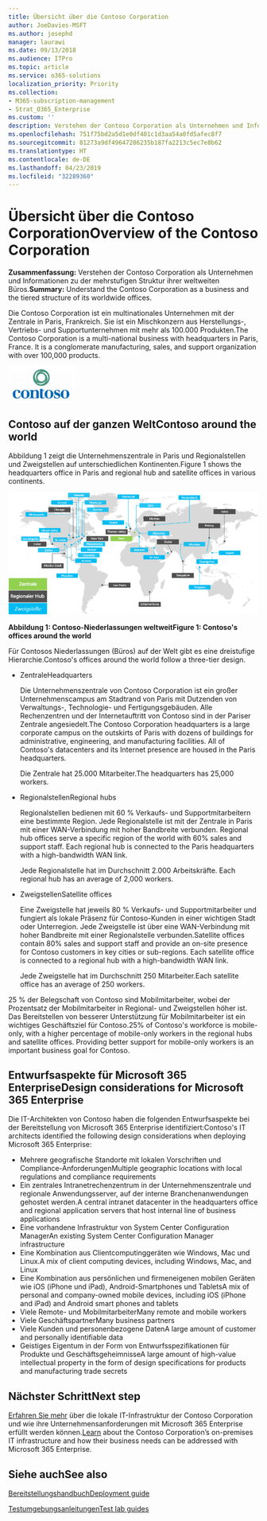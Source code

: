 ```yaml
---
title: Übersicht über die Contoso Corporation
author: JoeDavies-MSFT
ms.author: josephd
manager: laurawi
ms.date: 09/13/2018
ms.audience: ITPro
ms.topic: article
ms.service: o365-solutions
localization_priority: Priority
ms.collection:
- M365-subscription-management
- Strat_O365_Enterprise
ms.custom: ''
description: Verstehen der Contoso Corporation als Unternehmen und Informationen zu der mehrstufigen Struktur ihrer weltweiten Büros.
ms.openlocfilehash: 751f75bd2a5d1e0df401c1d3aa54a0fd5afec8f7
ms.sourcegitcommit: 81273a9df49647286235b187fa2213c5ec7e8b62
ms.translationtype: HT
ms.contentlocale: de-DE
ms.lasthandoff: 04/23/2019
ms.locfileid: "32289360"
---
```

# <a name="overview-of-the-contoso-corporation"></a><span data-ttu-id="40fc0-103">Übersicht über die Contoso Corporation</span><span class="sxs-lookup"><span data-stu-id="40fc0-103">Overview of the Contoso Corporation</span></span>

<span data-ttu-id="40fc0-104">**Zusammenfassung:** Verstehen der Contoso Corporation als Unternehmen und Informationen zu der mehrstufigen Struktur ihrer weltweiten Büros.</span><span class="sxs-lookup"><span data-stu-id="40fc0-104">**Summary:** Understand the Contoso Corporation as a business and the tiered structure of its worldwide offices.</span></span>

<span data-ttu-id="40fc0-p101">Die Contoso Corporation ist ein multinationales Unternehmen mit der Zentrale in Paris, Frankreich. Sie ist ein Mischkonzern aus Herstellungs-, Vertriebs- und Supportunternehmen mit mehr als 100.000 Produkten.</span><span class="sxs-lookup"><span data-stu-id="40fc0-p101">The Contoso Corporation is a multi-national business with headquarters in Paris, France. It is a conglomerate manufacturing, sales, and support organization with over 100,000 products.</span></span>

![](./media/contoso-overview/contoso-icon.png)

## <a name="contoso-around-the-world"></a><span data-ttu-id="40fc0-107">Contoso auf der ganzen Welt</span><span class="sxs-lookup"><span data-stu-id="40fc0-107">Contoso around the world</span></span>

<span data-ttu-id="40fc0-108">Abbildung 1 zeigt die Unternehmenszentrale in Paris und Regionalstellen und Zweigstellen auf unterschiedlichen Kontinenten.</span><span class="sxs-lookup"><span data-stu-id="40fc0-108">Figure 1 shows the headquarters office in Paris and regional hub and satellite offices in various continents.</span></span>

![](./media/contoso-overview/contoso-overview-fig1.png)

<span data-ttu-id="40fc0-109">**Abbildung 1: Contoso-Niederlassungen weltweit**</span><span class="sxs-lookup"><span data-stu-id="40fc0-109">**Figure 1: Contoso's offices around the world**</span></span>
 
<span data-ttu-id="40fc0-110">Für Contosos Niederlassungen (Büros) auf der Welt gibt es eine dreistufige Hierarchie.</span><span class="sxs-lookup"><span data-stu-id="40fc0-110">Contoso's offices around the world follow a three-tier design.</span></span>

- <span data-ttu-id="40fc0-111">Zentrale</span><span class="sxs-lookup"><span data-stu-id="40fc0-111">Headquarters</span></span>

  <span data-ttu-id="40fc0-p102">Die Unternehmenszentrale von Contoso Corporation ist ein großer Unternehmenscampus am Stadtrand von Paris mit Dutzenden von Verwaltungs-, Technologie- und Fertigungsgebäuden. Alle Rechenzentren und der Internetauftritt von Contoso sind in der Pariser Zentrale angesiedelt.</span><span class="sxs-lookup"><span data-stu-id="40fc0-p102">The Contoso Corporation headquarters is a large corporate campus on the outskirts of Paris with dozens of buildings for administrative, engineering, and manufacturing facilities. All of Contoso's datacenters and its Internet presence are housed in the Paris headquarters.</span></span>

  <span data-ttu-id="40fc0-114">Die Zentrale hat 25.000 Mitarbeiter.</span><span class="sxs-lookup"><span data-stu-id="40fc0-114">The headquarters has 25,000 workers.</span></span>

- <span data-ttu-id="40fc0-115">Regionalstellen</span><span class="sxs-lookup"><span data-stu-id="40fc0-115">Regional hubs</span></span>

  <span data-ttu-id="40fc0-p103">Regionalstellen bedienen mit 60 % Verkaufs- und Supportmitarbeitern eine bestimmte Region. Jede Regionalstelle ist mit der Zentrale in Paris mit einer WAN-Verbindung mit hoher Bandbreite verbunden. </span><span class="sxs-lookup"><span data-stu-id="40fc0-p103">Regional hub offices serve a specific region of the world with 60% sales and support staff. Each regional hub is connected to the Paris headquarters with a high-bandwidth WAN link.</span></span>

  <span data-ttu-id="40fc0-118">Jede Regionalstelle hat im Durchschnitt 2.000 Arbeitskräfte.
</span><span class="sxs-lookup"><span data-stu-id="40fc0-118">Each regional hub has an average of 2,000 workers.</span></span>

- <span data-ttu-id="40fc0-119">Zweigstellen</span><span class="sxs-lookup"><span data-stu-id="40fc0-119">Satellite offices</span></span>

  <span data-ttu-id="40fc0-p104">Eine Zweigstelle hat jeweils 80 % Verkaufs- und Supportmitarbeiter und fungiert als lokale Präsenz für Contoso-Kunden in einer wichtigen Stadt oder Unterregion. Jede Zweigstelle ist über eine WAN-Verbindung mit hoher Bandbreite mit einer Regionalstelle verbunden.</span><span class="sxs-lookup"><span data-stu-id="40fc0-p104">Satellite offices contain 80% sales and support staff and provide an on-site presence for Contoso customers in key cities or sub-regions. Each satellite office is connected to a regional hub with a high-bandwidth WAN link.</span></span>

  <span data-ttu-id="40fc0-122">Jede Zweigstelle hat im Durchschnitt 250 Mitarbeiter.</span><span class="sxs-lookup"><span data-stu-id="40fc0-122">Each satellite office has an average of 250 workers.</span></span>

<span data-ttu-id="40fc0-p105">25 % der Belegschaft von Contoso sind Mobilmitarbeiter, wobei der Prozentsatz der Mobilmitarbeiter in Regional- und Zweigstellen höher ist.
Das Bereitstellen von besserer Unterstützung für Mobilmitarbeiter ist ein wichtiges Geschäftsziel für Contoso.</span><span class="sxs-lookup"><span data-stu-id="40fc0-p105">25% of Contoso's workforce is mobile-only, with a higher percentage of mobile-only workers in the regional hubs and satellite offices. Providing better support for mobile-only workers is an important business goal for Contoso.</span></span>

## <a name="design-considerations-for-microsoft-365-enterprise"></a><span data-ttu-id="40fc0-125">Entwurfsaspekte für Microsoft 365 Enterprise</span><span class="sxs-lookup"><span data-stu-id="40fc0-125">Design considerations for Microsoft 365 Enterprise</span></span>

<span data-ttu-id="40fc0-126">Die IT-Architekten von Contoso haben die folgenden Entwurfsaspekte bei der Bereitstellung von Microsoft 365 Enterprise identifiziert:</span><span class="sxs-lookup"><span data-stu-id="40fc0-126">Contoso's IT architects identified the following design considerations when deploying Microsoft 365 Enterprise:</span></span> 

- <span data-ttu-id="40fc0-127">Mehrere geografische Standorte mit lokalen Vorschriften und Compliance-Anforderungen</span><span class="sxs-lookup"><span data-stu-id="40fc0-127">Multiple geographic locations with local regulations and compliance requirements</span></span>
- <span data-ttu-id="40fc0-128">Ein zentrales Intranetrechenzentrum in der Unternehmenszentrale und regionale Anwendungsserver, auf der interne Branchenanwendungen gehostet werden.</span><span class="sxs-lookup"><span data-stu-id="40fc0-128">A central intranet datacenter in the headquarters office and regional application servers that host internal line of business applications</span></span>
- <span data-ttu-id="40fc0-129">Eine vorhandene Infrastruktur von System Center Configuration Manager</span><span class="sxs-lookup"><span data-stu-id="40fc0-129">An existing System Center Configuration Manager infrastructure</span></span>
- <span data-ttu-id="40fc0-130">Eine Kombination aus Clientcomputinggeräten wie Windows, Mac und Linux.</span><span class="sxs-lookup"><span data-stu-id="40fc0-130">A mix of client computing devices, including Windows, Mac, and Linux</span></span>
- <span data-ttu-id="40fc0-131">Eine Kombination aus persönlichen und firmeneigenen mobilen Geräten wie iOS (iPhone und iPad), Android-Smartphones und Tablets</span><span class="sxs-lookup"><span data-stu-id="40fc0-131">A mix of personal and company-owned mobile devices, including iOS (iPhone and iPad) and Android smart phones and tablets</span></span>
- <span data-ttu-id="40fc0-132">Viele Remote- und Mobilmitarbeiter</span><span class="sxs-lookup"><span data-stu-id="40fc0-132">Many remote and mobile workers</span></span>
- <span data-ttu-id="40fc0-133">Viele Geschäftspartner</span><span class="sxs-lookup"><span data-stu-id="40fc0-133">Many business partners</span></span>
- <span data-ttu-id="40fc0-134">Viele Kunden und personenbezogene Daten</span><span class="sxs-lookup"><span data-stu-id="40fc0-134">A large amount of customer and personally identifiable data</span></span>
- <span data-ttu-id="40fc0-135">Geistiges Eigentum in der Form von Entwurfsspezifikationen für Produkte und Geschäftsgeheimnisse</span><span class="sxs-lookup"><span data-stu-id="40fc0-135">A large amount of high-value intellectual property in the form of design specifications for products and manufacturing trade secrets</span></span>

## <a name="next-step"></a><span data-ttu-id="40fc0-136">Nächster Schritt</span><span class="sxs-lookup"><span data-stu-id="40fc0-136">Next step</span></span>

<span data-ttu-id="40fc0-137">[Erfahren Sie mehr](contoso-infra-needs.md) über die lokale IT-Infrastruktur der Contoso Corporation und wie ihre Unternehmensanforderungen mit Microsoft 365 Enterprise erfüllt werden können.</span><span class="sxs-lookup"><span data-stu-id="40fc0-137">[Learn](contoso-infra-needs.md) about the Contoso Corporation’s on-premises IT infrastructure and how their business needs can be addressed with Microsoft 365 Enterprise.</span></span>

## <a name="see-also"></a><span data-ttu-id="40fc0-138">Siehe auch</span><span class="sxs-lookup"><span data-stu-id="40fc0-138">See also</span></span>

[<span data-ttu-id="40fc0-139">Bereitstellungshandbuch</span><span class="sxs-lookup"><span data-stu-id="40fc0-139">Deployment guide</span></span>](deploy-microsoft-365-enterprise.md)

[<span data-ttu-id="40fc0-140">Testumgebungsanleitungen</span><span class="sxs-lookup"><span data-stu-id="40fc0-140">Test lab guides</span></span>](m365-enterprise-test-lab-guides.md)



